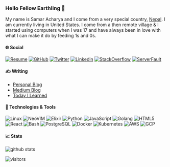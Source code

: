 ### Hello Fellow Earthling 👋

My name is Samar Acharya and I come from a very special country, [Nepal](https://en.wikipedia.org/wiki/Nepal). I am currently living in United States. I come from a then remote village & I started using computers when I was 17 and have always been in love with what I can make it do by feeding 1s and 0s.

#### &#127760; Social

[![Resume](https://img.shields.io/badge/resume-techgaun-blue)](https://techgaun.github.io/resume/)
[![GitHub](https://img.shields.io/github/followers/techgaun?label=follow&style=social)](https://github.com/techgaun) 
[![Twitter](https://img.shields.io/twitter/follow/techgaun?style=social)](https://twitter.com/techgaun) 
[![Linkedin](https://img.shields.io/badge/-techgaun-blue?style=flat-square&logo=Linkedin&logoColor=white&link=https://www.linkedin.com/in/techgaun/)](https://www.linkedin.com/in/techgaun/) 
[![StackOverflow](https://img.shields.io/stackexchange/stackoverflow/r/1102395)](https://meta.stackoverflow.com/users/1102395/samar) 
[![ServerFault](https://img.shields.io/stackexchange/serverfault/r/111111)](https://serverfault.com/users/111111/samar)

#### &#x270d; Writing

- [Personal Blog](https://www.techgaun.com)
- [Medium Blog](https://medium.com/@samar.acharya)
- [Today I Learned](https://github.com/techgaun/til)

#### &#128295; Technologies & Tools

![Linux](https://img.shields.io/badge/OS-Linux-informational?style=flat&logo=linux&logoColor=white&color=2bbc8a) 
![NeoVIM](https://img.shields.io/badge/Editor-NeoVIM-informational?style=flat&logo=vim&logoColor=white&color=2bbc8a) 
![Elixir](https://img.shields.io/badge/Code-Elixir-informational?style=flat&logo=elixir&logoColor=white&color=2bbc8a) 
![Python](https://img.shields.io/badge/Code-Python-informational?style=flat&logo=python&logoColor=white&color=2bbc8a) 
![JavaScript](https://img.shields.io/badge/Code-JavaScript-informational?style=flat&logo=javascript&logoColor=white&color=2bbc8a) 
![Golang](https://img.shields.io/badge/Code-Golang-informational?style=flat&logo=go&logoColor=white&color=2bbc8a) 
![HTML5](https://img.shields.io/badge/-HTML5-%23E44D27?style=flat&logo=html5&logoColor=2bbc8a) 
![React](https://img.shields.io/badge/Code-React-informational?style=flat&logo=react&logoColor=white&color=2bbc8a) 
![Bash](https://img.shields.io/badge/Shell-Bash-informational?style=flat&logo=gnu-bash&logoColor=white&color=2bbc8a)
![PostgreSQL](https://img.shields.io/badge/Tools-PostgreSQL-informational?style=flat&logo=postgresql&logoColor=white&color=2bbc8a)
![Docker](https://img.shields.io/badge/Tools-Docker-informational?style=flat&logo=docker&logoColor=white&color=2bbc8a)
![Kubernetes](https://img.shields.io/badge/Tools-Kubernetes-informational?style=flat&logo=kubernetes&logoColor=white&color=2bbc8a)
![AWS](https://img.shields.io/badge/Cloud-AWS-informational?style=flat&logo=amazon&logoColor=white&color=2bbc8a) 
![GCP](https://img.shields.io/badge/Cloud-Google-informational?style=flat&logo=google&logoColor=white&color=2bbc8a) 

#### &#x1f4c8; Stats
![github stats](https://github-readme-stats.vercel.app/api?username=techgaun&show_icons=true&count_private=true&include_all_commits=true&hide_title=true&cache_seconds=1800&theme=dracula)

![visitors](https://visitor-badge.glitch.me/badge?page_id=techgaun.github)

<!--
**techgaun/techgaun** is a ✨ _special_ ✨ repository because its `README.md` (this file) appears on your GitHub profile.

Here are some ideas to get you started:

- 🔭 I’m currently working on ...
- 🌱 I’m currently learning ...
- 👯 I’m looking to collaborate on ...
- 🤔 I’m looking for help with ...
- 💬 Ask me about ...
- 📫 How to reach me: ...
- 😄 Pronouns: ...
- ⚡ Fun fact: ...
-->
